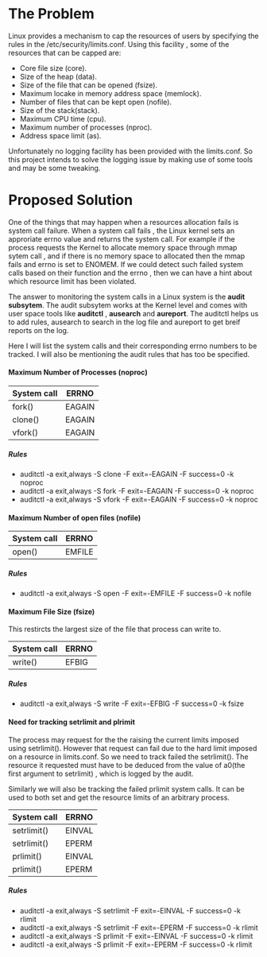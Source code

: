 The Problem
============

Linux provides a mechanism to cap the resources of users by specifying the rules in the /etc/security/limits.conf. Using this facility , some of the resources that can be capped are:

* Core file size (core).
* Size of the heap (data).
* Size of the file that can be opened (fsize).
* Maximum locake in memory address space (memlock).
* Number of files that can be kept open (nofile).
* Size of the stack(stack).
* Maximum CPU time (cpu).
* Maximum number of processes (nproc).
* Address space limit (as).

Unfortunately no logging facility has been provided with the limits.conf. So this project intends to solve the logging issue by making use of some tools and may be some tweaking.

Proposed Solution
=================

One of the things that may happen when a resources allocation fails is system call failure. When a system call fails , the Linux kernel sets an approriate errno value and returns the system call. For example if the process requests the Kernel to allocate memory space through mmap sytem call , and if there is no memory space to allocated then the mmap fails and errno is set to ENOMEM. If we could detect such failed system calls based on their function and the errno , then we can have a hint about which resource limit has been violated.

The answer to monitoring the system calls in a Linux system is the **audit subsytem**. The audit subsytem works at the Kernel level and comes with user space tools like **auditctl** , **ausearch** and **aureport**. The auditctl helps us to add rules, ausearch to search in the log file and aureport to get breif reports on the log.

Here I will list the system calls and their corresponding errno numbers to be tracked. I will also be mentioning the audit rules that has too be specified.

#### Maximum Number of Processes (noproc)

|System call|ERRNO |
--- | ---
fork() | EAGAIN
clone() | EAGAIN
vfork() | EAGAIN

##### Rules
* auditctl -a exit,always -S clone -F exit=-EAGAIN -F success=0 -k noproc
* auditctl -a exit,always -S fork -F exit=-EAGAIN -F success=0 -k noproc
* auditctl -a exit,always -S vfork -F exit=-EAGAIN -F success=0 -k noproc

#### Maximum Number of open files (nofile)

|System call|ERRNO |
--- | ---
open() | EMFILE

##### Rules
* auditctl -a exit,always -S open -F exit=-EMFILE -F success=0 -k nofile


#### Maximum File Size (fsize)

This restircts the largest size of the file that process can write to.

|System call|ERRNO |
--- | ---
write() | EFBIG

##### Rules
* auditctl -a exit,always -S write -F exit=-EFBIG -F success=0 -k fsize

#### Need for tracking setrlimit and plrimit

The process may request for the the raising the current limits imposed using setrlimit(). However that request can fail due to the hard limit imposed on a resource in limits.conf. So we need to track failed the setrlimit(). The resource it requested must have to be deduced from the value of a0(the first argument to setrlimit) , which is logged by the audit. 

Similarly we will also be tracking the failed prlimit system calls. It can be used to both set and get the resource limits of an arbitrary process.

|System call|ERRNO |
--- | ---
setrlimit() | EINVAL
setrlimit() | EPERM
prlimit() | EINVAL
prlimit() | EPERM

##### Rules
* auditctl -a exit,always -S setrlimit -F exit=-EINVAL -F success=0 -k rlimit
* auditctl -a exit,always -S setrlimit -F exit=-EPERM -F success=0 -k rlimit
* auditctl -a exit,always -S prlimit -F exit=-EINVAL -F success=0 -k rlimit
* auditctl -a exit,always -S prlimit -F exit=-EPERM -F success=0 -k rlimit
